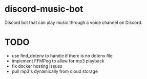 # discord-music-bot

Discord bot that can play music through a voice channel on Discord.

# TODO
- use find_dotenv to handle if there is no dotenv file
- implement FFMPeg to allow for mp3 playback
- fix docker hosting issues 
- pull mp3's dynamically from cloud storage
